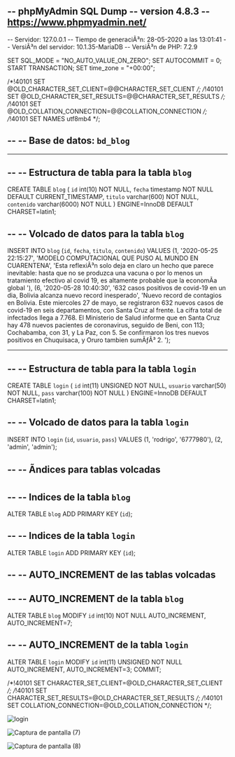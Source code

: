 -- phpMyAdmin SQL Dump
-- version 4.8.3
-- https://www.phpmyadmin.net/
--
-- Servidor: 127.0.0.1
-- Tiempo de generaciÃ³n: 28-05-2020 a las 13:01:41
-- VersiÃ³n del servidor: 10.1.35-MariaDB
-- VersiÃ³n de PHP: 7.2.9

SET SQL_MODE = "NO_AUTO_VALUE_ON_ZERO";
SET AUTOCOMMIT = 0;
START TRANSACTION;
SET time_zone = "+00:00";


/*!40101 SET @OLD_CHARACTER_SET_CLIENT=@@CHARACTER_SET_CLIENT */;
/*!40101 SET @OLD_CHARACTER_SET_RESULTS=@@CHARACTER_SET_RESULTS */;
/*!40101 SET @OLD_COLLATION_CONNECTION=@@COLLATION_CONNECTION */;
/*!40101 SET NAMES utf8mb4 */;

--
-- Base de datos: `bd_blog`
--

-- --------------------------------------------------------

--
-- Estructura de tabla para la tabla `blog`
--

CREATE TABLE `blog` (
  `id` int(10) NOT NULL,
  `fecha` timestamp NOT NULL DEFAULT CURRENT_TIMESTAMP,
  `titulo` varchar(600) NOT NULL,
  `contenido` varchar(6000) NOT NULL
) ENGINE=InnoDB DEFAULT CHARSET=latin1;

--
-- Volcado de datos para la tabla `blog`
--

INSERT INTO `blog` (`id`, `fecha`, `titulo`, `contenido`) VALUES
(1, '2020-05-25 22:15:27', 'MODELO COMPUTACIONAL QUE PUSO AL MUNDO EN CUARENTENA', 'Esta reflexiÃ³n solo deja en claro un hecho que parece inevitable: hasta que no se produzca una vacuna o por lo menos un tratamiento efectivo al covid 19, es altamente probable que la economÃ­a global '),
(6, '2020-05-28 10:40:30', '632 casos positivos de covid-19 en un dia, Bolivia alcanza nuevo record inesperado', 'Nuevo record de contagios en Bolivia. Este miercoles 27 de mayo, se registraron 632 nuevos casos de covid-19 en seis departamentos, con Santa Cruz al frente. La cifra total de infectados llega a 7.768.    El Ministerio de Salud informe que en Santa Cruz hay 478 nuevos pacientes de coronavirus, seguido de Beni, con 113; Cochabamba, con 31, y La Paz, con 5. Se confirmaron los tres nuevos positivos en Chuquisaca, y Oruro tambien sumÃƒÂ³ 2.  ');

-- --------------------------------------------------------

--
-- Estructura de tabla para la tabla `login`
--

CREATE TABLE `login` (
  `id` int(11) UNSIGNED NOT NULL,
  `usuario` varchar(50) NOT NULL,
  `pass` varchar(100) NOT NULL
) ENGINE=InnoDB DEFAULT CHARSET=latin1;

--
-- Volcado de datos para la tabla `login`
--

INSERT INTO `login` (`id`, `usuario`, `pass`) VALUES
(1, 'rodrigo', '6777980'),
(2, 'admin', 'admin');

--
-- Ãndices para tablas volcadas
--

--
-- Indices de la tabla `blog`
--
ALTER TABLE `blog`
  ADD PRIMARY KEY (`id`);

--
-- Indices de la tabla `login`
--
ALTER TABLE `login`
  ADD PRIMARY KEY (`id`);

--
-- AUTO_INCREMENT de las tablas volcadas
--

--
-- AUTO_INCREMENT de la tabla `blog`
--
ALTER TABLE `blog`
  MODIFY `id` int(10) NOT NULL AUTO_INCREMENT, AUTO_INCREMENT=7;

--
-- AUTO_INCREMENT de la tabla `login`
--
ALTER TABLE `login`
  MODIFY `id` int(11) UNSIGNED NOT NULL AUTO_INCREMENT, AUTO_INCREMENT=3;
COMMIT;

/*!40101 SET CHARACTER_SET_CLIENT=@OLD_CHARACTER_SET_CLIENT */;
/*!40101 SET CHARACTER_SET_RESULTS=@OLD_CHARACTER_SET_RESULTS */;
/*!40101 SET COLLATION_CONNECTION=@OLD_COLLATION_CONNECTION */;

![login](https://user-images.githubusercontent.com/66080714/83179842-dbfd6c00-a122-11ea-85de-eaaf59e0f417.png)


![Captura de pantalla (7)](https://user-images.githubusercontent.com/66080714/83189586-7cf32380-a131-11ea-9181-4fc008ecd47a.png)



![Captura de pantalla (8)](https://user-images.githubusercontent.com/66080714/83189760-baf04780-a131-11ea-8cea-915a1a65410a.png)
